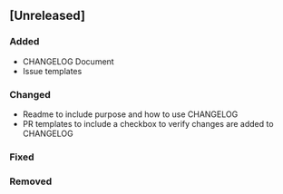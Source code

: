 ## [Unreleased]
### Added
- CHANGELOG Document
- Issue templates

### Changed
- Readme to include purpose and how to use CHANGELOG
- PR templates to include a checkbox to verify changes are added to CHANGELOG


### Fixed

### Removed
